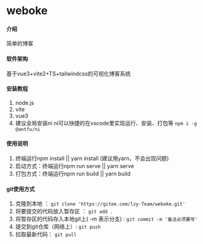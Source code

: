 # weboke

#### 介绍
简单的博客

#### 软件架构
基于vue3+vite2+TS+tailwindcss的可视化博客系统



#### 安装教程

1.  node.js
2.  vite
3.  vue3
4.  建议全局安装ni ni可以快捷的在vscode里实现运行、安装、打包等  `npm i -g @antfu/ni`

#### 使用说明

1.  终端运行npm install || yarn install (建议用yarn，不会出现问题)
2.  启动方式：终端运行npm run serve || yarn serve
3.  打包方式：终端运行npm run build || yarn build

#### git使用方式 

1.  克隆到本地 ： 
`git clone 'https://gitee.com/lzy-Team/weboke.git'`
2.  将要提交的代码放入暂存区 ： 
`git add . `
3.  将暂存区的代码存入本地git上( -m 表示分支) : 
`git commit -m '备注必须要写'`
4.  提交到git仓库（网络上）:
`git push`
5.  拉取最新代码：
`git pull`



